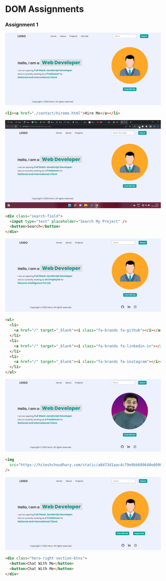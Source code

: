 # DOM Assignments

### Assignment 1

![Alt](./DOM%20Assignment%202.0%201%2C2%2C3/firstAssignmentImage/task1Output.png)

```html
<li><a href="./contact/hireme.html">Hire Me</a></li>
```

![Alt](./DOM%20Assignment%202.0%201%2C2%2C3/firstAssignmentImage/task2Output.png)

```html
<div class="search-field">
  <input type="text" placeholder="Search My Project" />
  <button>Search</button>
</div>
```

![Alt](./DOM%20Assignment%202.0%201%2C2%2C3/firstAssignmentImage/task3Output.png)

```html
<ul>
  <li>
    <a href="/" target="_blank"><i class="fa-brands fa-github"></i></a>
  </li>
  <li>
    <a href="/" target="_blank"><i class="fa-brands fa-linkedin-in"></i></a>
  </li>
  <li>
    <a href="/" target="_blank"><i class="fa-brands fa-instagram"></i></a>
  </li>
</ul>
```

![Alt](./DOM%20Assignment%202.0%201%2C2%2C3/firstAssignmentImage/task4Output.png)

```html
<img
  src="https://hiteshchoudhary.com/static/a8d73d1aac4c79e9bb689640e6090367/2eaab/person-image.jpg"
/>
```

![Alt](./DOM%20Assignment%202.0%201%2C2%2C3/firstAssignmentImage/task5Output.png)

```html
<div class="hero-right-section-btns">
  <button>Chat With Me</button>
  <button>Chat With Me</button>
</div>
```
